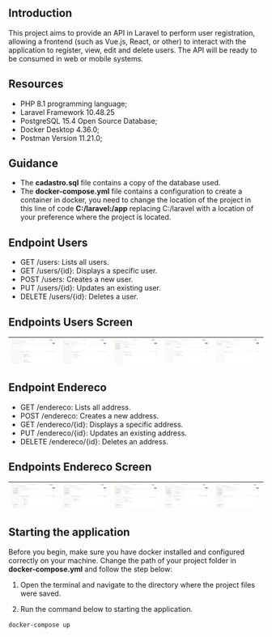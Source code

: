 ## Introduction

This project aims to provide an API in Laravel to perform user registration, allowing a frontend (such as Vue.js, React, or other) to interact with the application to register, view, edit and delete users. The API will be ready to be consumed in web or mobile systems.

## Resources

- PHP 8.1 programming language;
- Laravel Framework 10.48.25
- PostgreSQL 15.4 Open Source Database;
- Docker Desktop 4.36.0;
- Postman Version 11.21.0;

## Guidance

- The **cadastro.sql** file contains a copy of the database used. 
- The **docker-compose.yml** file contains a configuration to create a container in docker, you need to change the location of the project in this line of code **C:/laravel:/app** replacing C:/laravel with a location of your preference where the project is located.

## Endpoint Users

- GET /users: Lists all users.
- GET /users/{id}: Displays a specific user.
- POST /users: Creates a new user.
- PUT /users/{id}: Updates an existing user.
- DELETE /users/{id}: Deletes a user.

## Endpoints  Users Screen

| ![Imagem 1](users_get.png) | ![Imagem 2](users_get_id.png) | ![Imagem 3](users_post.png) | ![Imagem 4](users_put.png) | ![Imagem 5](users_delete.png) |
|---|---|---|---|---|

## Endpoint Endereco

- GET /endereco: Lists all address.
- POST /endereco: Creates a new address.
- GET /endereco/{id}: Displays a specific address.
- PUT /endereco/{id}: Updates an existing address.
- DELETE /endereco/{id}: Deletes an address.

## Endpoints Endereco Screen

| ![Imagem 1](endereco_get.png) | ![Imagem 2](endereco_get_id.png) | ![Imagem 3](endereco_post.png) | ![Imagem 4](endereco_put.png) | ![Imagem 5](endereco_delete.png) |
|---|---|---|---|---|

## Starting the application
Before you begin, make sure you have docker installed and configured correctly on your machine. Change the path of your project folder in **docker-compose.yml** and follow the step below:

1. Open the terminal and navigate to the directory where the project files were saved.

2. Run the command below to starting the application.

```
docker-compose up
```